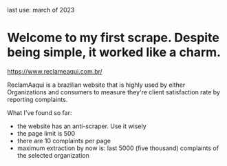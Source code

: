 last use: march of 2023

# Welcome to my first scrape. Despite being simple, it worked like a charm. 

https://www.reclameaqui.com.br/ 

ReclamAaqui is a brazilian website that is highly used by either Organizations and consumers to measure they're client satisfaction rate by reporting complaints. 

What I've found so far: 
- the website has an anti-scraper. Use it wisely
- the page limit is 500
- there are 10 complaints per page
- maximum extraction by now is: last 5000 (five thousand) complaints of the selected organization
  

